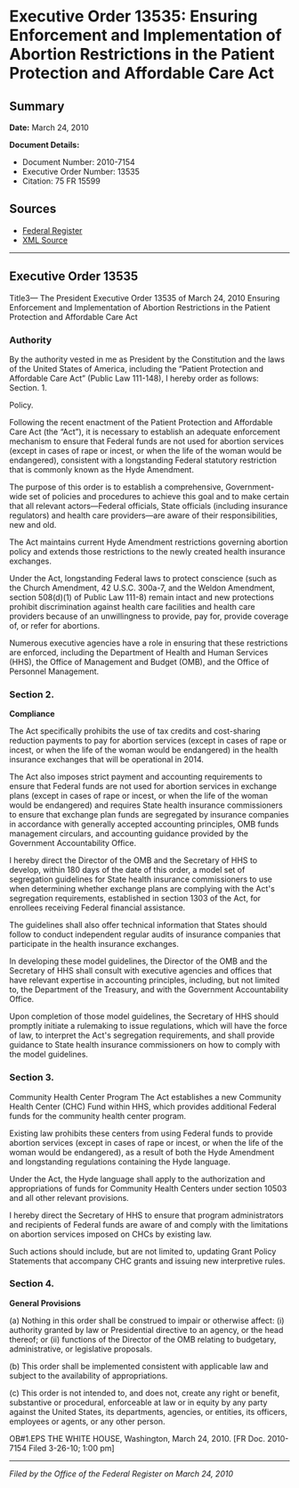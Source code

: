 # Executive Order 13535: Ensuring Enforcement and Implementation of Abortion Restrictions in the Patient Protection and Affordable Care Act

## Summary

**Date:** March 24, 2010

**Document Details:**
- Document Number: 2010-7154
- Executive Order Number: 13535
- Citation: 75 FR 15599

## Sources
- [Federal Register](https://www.federalregister.gov/documents/2010/03/29/2010-7154/ensuring-enforcement-and-implementation-of-abortion-restrictions-in-the-patient-protection-and)
- [XML Source](https://www.federalregister.gov/documents/full_text/xml/2010/03/29/2010-7154.xml)

---

## Executive Order 13535

Title3—
The President
Executive Order 13535 of March 24, 2010
Ensuring Enforcement and Implementation of Abortion Restrictions in the Patient Protection and Affordable Care Act
### Authority

By the authority vested in me as President by the Constitution and the laws of the United States of America, including the “Patient Protection and Affordable Care Act” (Public Law 111-148), I hereby order as follows:
Section. 1.

Policy.

Following the recent enactment of the Patient Protection and Affordable Care Act (the “Act”), it is necessary to establish an adequate enforcement mechanism to ensure that Federal funds are not used for abortion services (except in cases of rape or incest, or when the life of the woman would be endangered), consistent with a longstanding Federal statutory restriction that is commonly known as the Hyde Amendment.

The purpose of this order is to establish a comprehensive, Government-wide set of policies and procedures to achieve this goal and to make certain that all relevant actors—Federal officials, State officials (including insurance regulators) and health care providers—are aware of their responsibilities, new and old.

The Act maintains current Hyde Amendment restrictions governing abortion policy and extends those restrictions to the newly created health insurance exchanges.

Under the Act, longstanding Federal laws to protect conscience (such as the Church Amendment, 42 U.S.C. 300a-7, and the Weldon Amendment, section 508(d)(1) of Public Law 111-8) remain intact and new protections prohibit discrimination against health care facilities and health care providers because of an unwillingness to provide, pay for, provide coverage of, or refer for abortions.

Numerous executive agencies have a role in ensuring that these restrictions are enforced, including the Department of Health and Human Services (HHS), the Office of Management and Budget (OMB), and the Office of Personnel Management.
### Section 2.

**Compliance**

The Act specifically prohibits the use of tax credits and cost-sharing reduction payments to pay for abortion services (except in cases of rape or incest, or when the life of the woman would be endangered) in the health insurance exchanges that will be operational in 2014.

The Act also imposes strict payment and accounting requirements to ensure that Federal funds are not used for abortion services in exchange plans (except in cases of rape or incest, or when the life of the woman would be endangered) and requires State health insurance commissioners to ensure that exchange plan funds are segregated by insurance companies in accordance with generally accepted accounting principles, OMB funds management circulars, and accounting guidance provided by the Government Accountability Office.

I hereby direct the Director of the OMB and the Secretary of HHS to develop, within 180 days of the date of this order, a model set of segregation guidelines for State health insurance commissioners to use when determining whether exchange plans are complying with the Act's segregation requirements, established in section 1303 of the Act, for enrollees receiving Federal financial assistance.

The guidelines shall also offer technical information that States should follow to conduct independent regular audits of insurance companies that participate in the health insurance exchanges.

In developing these model guidelines, the Director of the OMB and the Secretary of HHS shall consult with executive agencies and offices that have relevant expertise in accounting 
principles, including, but not limited to, the Department of the Treasury, and with the Government Accountability Office.

Upon completion of those model guidelines, the Secretary of HHS should promptly initiate a rulemaking to issue regulations, which will have the force of law, to interpret the Act's segregation requirements, and shall provide guidance to State health insurance commissioners on how to comply with the model guidelines.
### Section 3.

Community Health Center Program
The Act establishes a new Community Health Center (CHC) Fund within HHS, which provides additional Federal funds for the community health center program.

Existing law prohibits these centers from using Federal funds to provide abortion services (except in cases of rape or incest, or when the life of the woman would be endangered), as a result of both the Hyde Amendment and longstanding regulations containing the Hyde language.

Under the Act, the Hyde language shall apply to the authorization and appropriations of funds for Community Health Centers under section 10503 and all other relevant provisions.

I hereby direct the Secretary of HHS to ensure that program administrators and recipients of Federal funds are aware of and comply with the limitations on abortion services imposed on CHCs by existing law.

Such actions should include, but are not limited to, updating Grant Policy Statements that accompany CHC grants and issuing new interpretive rules.
### Section 4.

**General Provisions**

(a) Nothing in this order shall be construed to impair or otherwise affect: (i) authority granted by law or Presidential directive to an agency, or the head thereof; or (ii) functions of the Director of the OMB relating to budgetary, administrative, or legislative proposals.

(b) This order shall be implemented consistent with applicable law and subject to the availability of appropriations.

(c) This order is not intended to, and does not, create any right or benefit, substantive or procedural, enforceable at law or in equity by any party against the United States, its departments, agencies, or entities, its officers, employees or agents, or any other person.

OB#1.EPS
THE WHITE HOUSE,
Washington, March 24, 2010.
[FR Doc. 2010-7154
Filed 3-26-10; 1:00 pm]

---

*Filed by the Office of the Federal Register on March 24, 2010*
